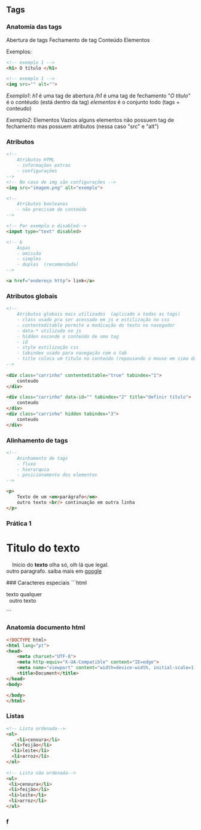 ## Tags

### Anatomia das tags
Abertura de tags
Fechamento de tag
Conteúdo
Elementos

Exemplos:
```html
<!-- exemplo 1 -->
<h1> O título </h1>

<!-- exemplo 1 -->
<img src="" alt="">
```

*Exemplo1*:
*h1* é uma tag de abertura
*/h1* é uma tag de fechamento
"*O título*" é o contéudo (está dentro da tag)
*elementos* é o conjunto todo (tags + conteudo)

*Exemplo2*:
Elementos Vazios
alguns elementos não possuem tag de fechamento
mas possuem atributos (nessa caso "src" e "alt")
### Atributos
```html
<!--
    Atributos HTML
    - informações extras
    - configurações
-->
<!-- No caso de img são configurações -->
<img src="imagem.png" alt="exemplo">

<!--
    Atributos booleanos
    - não precisam de conteúdo
-->

<!-- Por exemplo o disabled-->
<input type="text" disabled>

<!-- b
    Aspas
    - omissão
    - simples
    - duplas  (recomendada)
-->

<a href="endereço http"> link</a>
```
### Atributos globais
```html
<!--
    Atributos globais mais utilizados  (aplicado a todas as tags)
    - class usado pra ser acessado em js e estilização no css
    - contenteditable permite a modicação do texto no navegador
    - data-* utilizado no js
    - hidden esconde o conteúdo de uma tag
    - id
    - style estilização css
    - tabindex usado para navegação com o tab
    - title coloca um titulo no conteúdo (repousando o mouse em cima do conteúdo aparecerá)
-->
  
<div class="carrinho" contenteditable="true" tabindex="1">
    conteudo
</div>

<div class="carrinho" data-id="" tabindex="2" title="definir título">
    conteudo
</div>
<div class="carrinho" hidden tabindex="3">
    conteudo
</div>
```

### Alinhamento de tags
```html
<!--
    Aninhamento de tags
    - fluxo
    - hierarquia
    - posicionamento dos elementos
-->

<p>
    Texto de um <em>parágrafo</em>
    outro texto <br/> continuação em outra linha
</p>
```

### Prática 1
<h1> Titulo do texto</h1>
<p>
    Inicio do <strong>texto</strong> olha só, olh lá que legal.
    <br/> outro paragrafo. saiba mais em <a href="https://www.google.com/">google</a>
</p>
### Caracteres especiais
```html
<!--
    Conteúdo de texto:
    &nbsp; da um espaçamento no texto (No Break SPace)    
    Caracteres especiais:
    &lt; == <
    &gt; == >
    &quot; == "
    &amp; == &
    &apos; == '
-->

<p>
	texto qualquer
	<br>
	&nbsp; outro texto
</p>
```

### Anatomia documento html
```html
<!DOCTYPE html>
<html lang="pt">
<head>
    <meta charset="UTF-8">
    <meta http-equiv="X-UA-Compatible" content="IE=edge">
    <meta name="viewport" content="width=device-width, initial-scale=1.0">
    <title>Document</title>
</head>
<body>

</body>
</html>
```

### Listas
```html
<!-- Lista ordenada-->
<ol>
	<li>cenoura</li>
  <li>feijão</li>
  <li>leite</li>
  <li>arroz</li>
</ol>
  
<!-- Lista não ordenada-->
<ul>
 <li>cenoura</li>
 <li>feijão</li>
 <li>leite</li>
 <li>arroz</li>
</ul>
```

### f